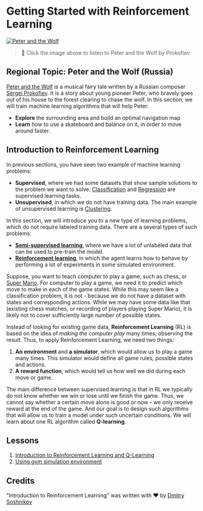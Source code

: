 # Getting Started with Reinforcement Learning

[![Peter and the Wolf](https://img.youtube.com/vi/Fmi5zHg4QSM/0.jpg)](https://www.youtube.com/watch?v=Fmi5zHg4QSM)

> 🎥 Click the image above to listen to Peter and the Wolf by Prokofiev
## Regional Topic: Peter and the Wolf (Russia)

[Peter and the Wolf](https://en.wikipedia.org/wiki/Peter_and_the_Wolf) is a musical fairy tale written by a Russian composer [Sergei Prokofiev](https://en.wikipedia.org/wiki/Sergei_Prokofiev). It is a story about young pioneer Peter, who bravely goes out of his house to the forest clearing to chase the wolf. In this section, we will train machine learning algorithms that will help Peter:

- **Explore** the surrounding area and build an optimal navigation map
- **Learn** how to use a skateboard and balance on it, in order to move around faster.

## Introduction to Reinforcement Learning

In previous sections, you have seen two example of machine learning problems:

* **Supervised**, where we had some datasets that show sample solutions to the problem we want to solve. [Classification](../4-Classification/README.md) and [Regression](../2-Regression/README.md) are supervised learning tasks.
* **Unsupervised**, in which we do not have training data. The main example of unsupervised learning is [Clustering](../5-Clustering/README.md).

In this section, we will introduce you to a new type of learning problems, which do not require labeled training data. There are a several types of such problems:

* **[Semi-supervised learning](https://en.wikipedia.org/wiki/Semi-supervised_learning)**, where we have a lot of unlabeled data that can be used to pre-train the model.
* **[Reinforcement learning](https://en.wikipedia.org/wiki/Reinforcement_learning)**, in which the agent learns how to behave by performing a lot of experiments in some simulated environment.

Suppose, you want to teach computer to play a game, such as chess, or [Super Mario](https://en.wikipedia.org/wiki/Super_Mario). For computer to play a game, we need it to predict which move to make in each of the game states. While this may seem like a classification problem, it is not - because we do not have a dataset with states and corresponding actions. While we may have some data like that (existing chess matches, or recording of players playing Super Mario), it is likely not to cover sufficiently large number of possible states.

Instead of looking for existing game data, **Reinforcement Learning** (RL) is based on the idea of *making the computer play* many times, observing the result. Thus, to apply Reinforcement Learning, we need two things:
1. **An environment** and **a simulator**, which would allow us to play a game many times. This simulator would define all game rules, possible states and actions.
2. **A reward function**, which would tell us how well we did during each move or game.

The main difference between supervised learning is that in RL we typically do not know whether we win or lose until we finish the game. Thus, we cannot say whether a certain move alone is good or now - we only receive reward at the end of the game. And our goal is to design such algorithms that will allow us to train a model under such uncertain conditions. We will learn about one RL algorithm called **Q-learning**.

## Lessons

1. [Introduction to Reinforcement Learning and Q-Learning](1-QLearning/README.md)
2. [Using gym simulation environment](2-Gym/README.md)

## Credits

"Introduction to Reinforcement Learning" was written with ♥️ by [Dmitry Soshnikov](http://soshnikov.com)

